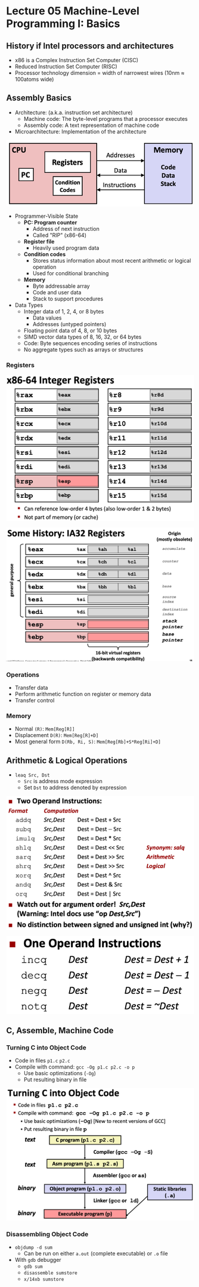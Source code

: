 # Lecture 05 Machine-Level Programming I: Basics

## History if Intel processors and architectures

* x86 is a Complex Instruction Set Computer (CISC)
* Reduced Instruction Set Computer (RISC)
* Processor technology dimension = width of narrowest wires (10nm ≈ 100atoms wide)

## Assembly Basics

* Architecture: (a.k.a. instruction set architecture)
  * Machine code: The byte-level programs that a processor executes
  * Assembly code: A text representation of machine code
* Microarchitecture: Implementation of the architecture

![assembly_machine_code_view](images/lecture05-machine-basis/assembly_machine_code_view.png)

* Programmer-Visible State
  * **PC: Program counter**
    * Address of next instruction
    * Called "RIP" (x86-64)
  * **Register file**
    * Heavily used program data
  * **Condition codes**
    * Stores status information about most recent arithmetic or logical operation
    * Used for conditional branching
  * **Memory**
    * Byte addressable array
    * Code and user data
    * Stack to support procedures
* Data Types
  * Integer data of 1, 2, 4, or 8 bytes
    * Data values
    * Addresses (untyped pointers)
  * Floating point data of 4, 8, or 10 bytes
  * SIMD vector data types of 8, 16, 32, or 64 bytes
  * Code: Byte sequences encoding series of instructions
  * No aggregate types such as arrays or structures

### Registers

![x86_64_integer_registers](images/lecture05-machine-basis/x86_64_integer_registers.png)

![ia32_registers](images/lecture05-machine-basis/ia32_registers.png)

### Operations

* Transfer data
* Perform arithmetic function on register or memory data
* Transfer control

### Memory

* Normal `(R)`: `Mem[Reg[R]]`
* Displacement `D(R)`: `Mem[Reg[R]+D]`
* Most general form `D(Rb, Ri, S)`: `Mem[Reg[Rb]+S*Reg[Ri]+D]`

## Arithmetic & Logical Operations

* `leaq Src, Dst`
  * `Src` is address mode expression
  * Set `Dst` to address denoted by expression

![two_operand_instructions](images/lecture05-machine-basis/two_operand_instructions.png)

![one_operand_instructions](images/lecture05-machine-basis/one_operand_instructions.png)

## C, Assemble, Machine Code

### Turning C into Object Code

* Code in files `p1.c` `p2.c`
* Compile with command: `gcc -Og p1.c p2.c -o p`
  * Use basic optimizations (`-Og`)
  * Put resulting binary in file

![turning_c_into_object_code](images/lecture05-machine-basis/turning_c_into_object_code.png)

### Disassembling Object Code

* `objdump -d sum`
  * Can be run on either `a.out` (complete executable) or `.o` file
* With `gdb` debugger
  * `gdb sum`
  * `disassemble sumstore`
  * `x/14xb sumstore`

